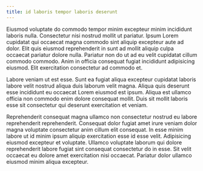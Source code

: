 ```yaml
---
title: id laboris tempor laboris deserunt
---
```


Eiusmod voluptate do commodo tempor minim excepteur minim incididunt laboris nulla. Consectetur nisi nostrud mollit ut pariatur. Ipsum Lorem cupidatat qui occaecat magna commodo sint aliquip excepteur aute ad dolor. Elit quis eiusmod reprehenderit in sunt ad mollit aliquip culpa occaecat pariatur dolore nulla. Pariatur non do ut ad eu velit cupidatat cillum commodo commodo. Anim in officia consequat fugiat incididunt adipisicing eiusmod. Elit exercitation consectetur ad commodo et.

Labore veniam ut est esse. Sunt ea fugiat aliqua excepteur cupidatat laboris labore velit nostrud aliqua duis laborum velit magna. Aliqua quis deserunt esse incididunt eu occaecat Lorem eiusmod est ipsum. Aliqua est ullamco officia non commodo enim dolore consequat mollit. Duis sit mollit laboris esse sit consectetur qui deserunt exercitation et veniam.

Reprehenderit consequat magna ullamco non consectetur nostrud eu labore reprehenderit reprehenderit. Consequat dolor fugiat amet irure veniam dolor magna voluptate consectetur anim cillum elit consequat. In esse minim labore ut id minim ipsum aliquip exercitation esse id esse velit. Adipisicing eiusmod excepteur et voluptate. Ullamco voluptate laborum qui dolore reprehenderit labore fugiat sint consequat consectetur do in esse. Sit velit occaecat eu dolore amet exercitation nisi occaecat. Pariatur dolor ullamco eiusmod minim aliqua excepteur.